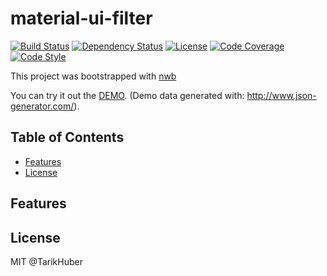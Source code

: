 # material-ui-filter
[![Build Status][travis-image]][travis-url]
[![Dependency Status][daviddm-image]][daviddm-url]
[![License][license-image]][license-url]
[![Code Coverage][coverage-image]][coverage-url]
[![Code Style][code-style-image]][code-style-url]

This project was bootstrapped with [nwb](https://github.com/insin/nwb)


You can try it out the [DEMO](https://tarikhuber.github.io/material-ui-filter/).
(Demo data generated with: http://www.json-generator.com/).

## Table of Contents

- [Features](#features)
- [License](#license)

## Features



## License

MIT @TarikHuber

[travis-image]: https://travis-ci.org/TarikHuber/material-ui-filter.svg?branch=master
[travis-url]: https://travis-ci.org/TarikHuber/material-ui-filter
[daviddm-image]: https://img.shields.io/david/TarikHuber/material-ui-filter.svg?style=flat-square
[daviddm-url]: https://david-dm.org/TarikHuber/material-ui-filter
[coverage-image]: https://img.shields.io/codecov/c/github/TarikHuber/material-ui-filter.svg?style=flat-square
[coverage-url]: https://codecov.io/gh/TarikHuber/material-ui-filter
[license-image]: https://img.shields.io/npm/l/express.svg
[license-url]: https://github.com/TarikHuber/material-ui-filter/master/LICENSE
[code-style-image]: https://img.shields.io/badge/code%20style-standard-brightgreen.svg?style=flat-square
[code-style-url]: http://standardjs.com/
